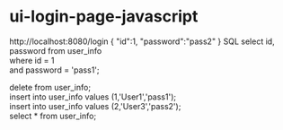 # ui-login-page-javascript

http://localhost:8080/login
{
    "id":1,
    "password":"pass2"
}
  SQL
  select id, password from user_info  
  where id = 1  
  and password = 'pass1'; 
  

  delete from user_info;  
insert into user_info values (1,'User1','pass1');  
insert into user_info values (2,'User3','pass2');  
select * from user_info;  
